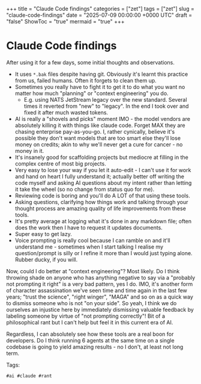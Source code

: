 +++
title = "Claude Code findings"
categories = ["zet"]
tags = ["zet"]
slug = "claude-code-findings"
date = "2025-07-09 00:00:00 +0000 UTC"
draft = "false"
ShowToc = "true"
mermaid = "true"
+++

# Claude Code findings

After using it for a few days, some initial thoughts and observations.

- It uses `*.bak` files despite having git. Obviously it's learnt this practice from us, failed humans. Often it forgets to clean them up.
- Sometimes you really have to fight it to get it to do what you want no matter how much "planning" or "context engineering" you do.
    - E.g. using NATS JetStream legacy over the new standard. Several times it reverted from "new" to "legacy". In the end I took over and fixed it after much wasted tokens.
- AI is really a "shovels and picks" moment IMO - the model vendors are absolutely killing it with things like claude code. Forget MAX they are chasing enterprise pay-as-you-go. I, rather cynically, believe it's possible they don't want models that are too smart else they'll lose money on credits; akin to why we'll never get a cure for cancer - no money in it. 
- It's insanely good for scaffolding projects but mediocre at filling in the complex centre of most big projects.
- Very easy to lose your way if you let it auto-edit - I can't use it for work and hand on heart I fully understand it; actually better off writing the code myself and asking AI questions about my intent rather than letting it take the wheel (so no change from status quo for me).
- Reviewing code is boring and you'll do A LOT of that using these tools.
- Asking questions, clarifying how things work and talking through your thought process are amazing quality of life improvements from these tools.
- It's pretty average at logging what it's done in any markdown file; often does the work then I have to request it updates documents.
- Super easy to get lazy.
- Voice prompting is really cool because I can ramble on and it'll understand me - sometimes when I start talking I realise my question/prompt is silly or I refine it more than I would just typing alone. Rubber ducky, if you will.

Now, could I do better at "context engineering"? Most likely. Do I think throwing shade on anyone who has anything negative to say via a "probably not prompting it right" is a very bad pattern, yes I do. IMO, it's another form of character assassination we've seen time and time again in the last few years; "trust the science", "right winger", "MAGA" and so on as a quick way to dismiss someone who is not "on your side". So yeah, I think we do ourselves an injustice here by immediately dismissing valuable feedback by labeling someone by virtue of "not prompting correctly"! Bit of a philosophical rant but I can't help but feel it in this current era of AI. 

Regardless, I can absolutely see how these tools are a real boon for developers. Do I think running 6 agents at the same time on a single codebase is going to yield amazing results - no I don't, at least not long term. 

Tags:

    #ai #claude #rant
